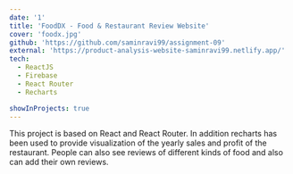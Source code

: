 ```yaml
---
date: '1'
title: 'FoodDX - Food & Restaurant Review Website'
cover: 'foodx.jpg'
github: 'https://github.com/saminravi99/assignment-09'
external: 'https://product-analysis-website-saminravi99.netlify.app/'
tech:
  - ReactJS
  - Firebase
  - React Router
  - Recharts

showInProjects: true
---
```


This project is based on React and React Router. In addition recharts has been used to provide visualization of the yearly sales and profit of the restaurant. People can also see reviews of different kinds of food and also can add their own reviews.


